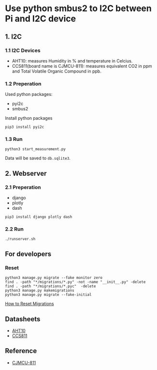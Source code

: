 # Use python smbus2 to I2C between Pi and I2C device


## 1. I2C

### 1.1 I2C Devices
- AHT10: measures Humidity in % and temperature in Celcius.
- CCS811(board name is CJMCU-811): measures equivalent CO2 in ppm and Total Volatile Organic Compound in ppb.


### 1.2 Preperation
Used python packages:
- pyi2c
- smbus2

Install python packages
```
pip3 install pyi2c
```


### 1.3 Run
```
python3 start_measurement.py
```

Data will be saved to `db.sqlite3`.


## 2. Webserver

### 2.1 Preperation
- django
- plotly
- dash
```
pip3 install django plotly dash
```


### 2.2 Run
```
./runserver.sh
```


## For developers
### Reset
```
python3 manage.py migrate --fake monitor zero
find . -path "*/migrations/*.py" -not -name "__init__.py" -delete
find . -path "*/migrations/*.pyc"  -delete
python3 manage.py makemigrations
python3 manage.py migrate --fake-initial
```
[How to Reset Migrations](https://simpleisbetterthancomplex.com/tutorial/2016/07/26/how-to-reset-migrations.html)


## Datasheets
- [AHT10](https://server4.eca.ir/eshop/AHT10/Aosong_AHT10_en_draft_0c.pdf)
- [CCS811](https://cdn.sparkfun.com/assets/learn_tutorials/1/4/3/CCS811_Datasheet-DS000459.pdf)


## Reference
- [CJMCU-811](https://revspace.nl/CJMCU-811)
